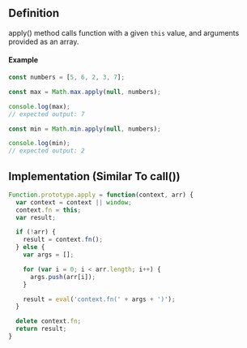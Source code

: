 ## Definition

apply() method calls function with a given `this` value, and arguments provided as an array. 

#### Example

```javascript
const numbers = [5, 6, 2, 3, 7];

const max = Math.max.apply(null, numbers);

console.log(max);
// expected output: 7

const min = Math.min.apply(null, numbers);

console.log(min);
// expected output: 2

```


## Implementation (Similar To call())

```javascript
Function.prototype.apply = function(context, arr) {
  var context = context || window;
  context.fn = this;
  var result;

  if (!arr) {
    result = context.fn();
  } else {
    var args = [];

    for (var i = 0; i < arr.length; i++) {
      args.push(arr[i]);
    }

    result = eval('context.fn(' + args + ')');
  }

  delete context.fn;
  return result;
}
```
